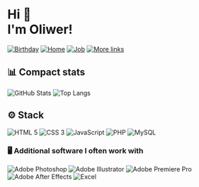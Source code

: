 # Hi 👋<br/>I'm Oliwer!

[![Birthday](https://img.shields.io/badge/🎂-V%202003-red?style=for-the-badge "Birthday")](https://guliveer.github.io/links)
[![Home](https://img.shields.io/badge/🏠-Zielona%20Góra-45ad2d?style=for-the-badge "Home")](https://guliveer.github.io/links)
[![Job](https://img.shields.io/badge/🏢-Ekoenergetyka-814ad4?style=for-the-badge "Job")](https://ekoenergetyka.com.pl/)
[![More links](https://img.shields.io/badge/🌐-See%20more-038cfc?style=for-the-badge "More links")](https://guliveer.github.io/links)


<h2>📊 Compact stats</h2>

<img alt="GitHub Stats" src="https://github-readme-stats.vercel.app/api?username=Guliveer&theme=radical&hide_title=true&hide_border=true&show_icons=true&include_all_commits=true&count_private=true">
<img alt="Top Langs" src="https://github-readme-stats.vercel.app/api/top-langs/?username=Guliveer&theme=radical&hide_border=true&langs_count=10">


<h2>⚙️ Stack</h2>

<div align="left">
<img alt="HTML 5" src="https://img.shields.io/badge/&#8205;-HTML5-E34F26?style=for-the-badge&logo=html5&logoColor=white">
<img alt="CSS 3" src="https://img.shields.io/badge/&#8205;-CSS3-1572B6?style=for-the-badge&logo=css3&logoColor=white">
<img alt="JavaScript" src="https://img.shields.io/badge/&#8205;-JavaScript-F7DF1E?style=for-the-badge&logo=javascript&logoColor=white">
<img alt="PHP" src="https://img.shields.io/badge/&#8205;-PHP-777BB4?style=for-the-badge&logo=php&logoColor=white">
<img alt="MySQL" src="https://img.shields.io/badge/&#8205;-MySQL-4479A1?style=for-the-badge&logo=mysql&logoColor=white">
</div>

<h3>🖥️ Additional software I often work with</h3>

<div align="left">
<img alt="Adobe Photoshop" src="https://img.shields.io/badge/Photoshop-Adobe-gray?style=for-the-badge&logo=adobe-photoshop&logoColor=white&labelColor=31A8FF">
<img alt="Adobe Illustrator" src="https://img.shields.io/badge/Illustrator-Adobe-gray?style=for-the-badge&logo=adobe-illustrator&logoColor=white&labelColor=FF9A00">
<img alt="Adobe Premiere Pro" src="https://img.shields.io/badge/Premiere Pro-Adobe-gray?style=for-the-badge&logo=adobe-premiere-pro&logoColor=white&labelColor=9999FF">
<img alt="Adobe After Effects" src="https://img.shields.io/badge/After Effects-Adobe-gray?style=for-the-badge&logo=adobe-after-effects&logoColor=white&labelColor=9999FF">
<img alt="Excel" src="https://img.shields.io/badge/Excel-Microsoft-gray?style=for-the-badge&logo=microsoft-excel&logoColor=white&labelColor=217346">
</div>
